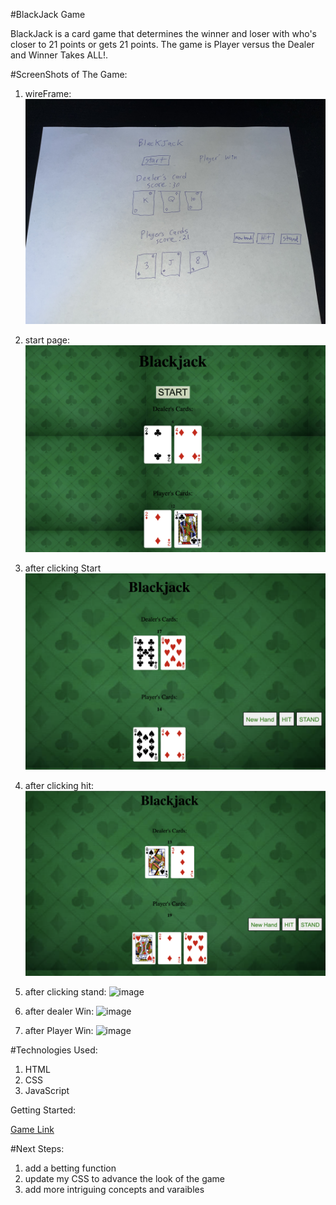 #BlackJack Game

BlackJack is a card game that determines the winner and loser with who's closer to 21 points or gets 21 points. The game is Player versus the Dealer and Winner Takes ALL!.

#ScreenShots of The Game:
1. wireFrame:
![image](/assets/images/wireframe.jpg)

2. start page:
![image](/assets/images/Startpage.png)

3. after clicking Start
 ![image](/assets/images/afterclickingstart.png)

4. after clicking hit:
![image](/assets/images/afterclickinghit.png)

5. after clicking stand:
![image](/assets/images/afterclickingstand.png)

6. after dealer Win:
![image](/assets/images/dealerwon.png)

7. after Player Win:
![image](/assets/images/playerwon.png)


#Technologies Used:

1. HTML
2. CSS
3. JavaScript

Getting Started:

[Game Link](https://pages.git.generalassemb.ly/ali1998/My-Blackjack)

#Next Steps:
1. add a betting function
2. update my CSS to advance the look of the game 
3. add more intriguing concepts and varaibles 

